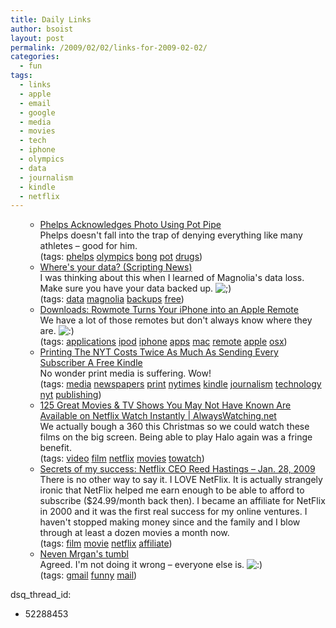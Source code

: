 ```yaml
---
title: Daily Links
author: bsoist
layout: post
permalink: /2009/02/02/links-for-2009-02-02/
categories:
  - fun
tags:
  - links
  - apple
  - email
  - google
  - media
  - movies
  - tech
  - iphone
  - olympics
  - data
  - journalism
  - kindle
  - netflix
---
```

<ul class=\"delicious\"> 

  * <div class=\"delicious-link\"><a href=\"http://www.fanhouse.com/news/main/phelps-acknowledges-photo-using-pot-pipe/324791\">Phelps Acknowledges Photo Using Pot Pipe</a></div> <div class=\"delicious-extended\">Phelps doesn't fall into the trap of denying everything like many athletes &#8211; good for him.</div> <div class=\"delicious-tags\">(tags: <a href=\"http://delicious.com/bsoist/phelps\">phelps</a> <a href=\"http://delicious.com/bsoist/olympics\">olympics</a> <a href=\"http://delicious.com/bsoist/bong\">bong</a> <a href=\"http://delicious.com/bsoist/pot\">pot</a> <a href=\"http://delicious.com/bsoist/drugs\">drugs</a>)</div> 
  * <div class=\"delicious-link\"><a href=\"http://www.scripting.com/stories/2009/02/01/wheresYourData.html\">Where's your data? (Scripting News)</a></div> <div class=\"delicious-extended\">I was thinking about this when I learned of Magnolia's data loss. Make sure you have your data backed up. <img src='http://archive.whsjr.soistmann.com/oped/wp-includes/images/smilies/icon_wink.gif' alt=';)' class='wp-smiley' /> </div> <div class=\"delicious-tags\">(tags: <a href=\"http://delicious.com/bsoist/data\">data</a> <a href=\"http://delicious.com/bsoist/magnolia\">magnolia</a> <a href=\"http://delicious.com/bsoist/backups\">backups</a> <a href=\"http://delicious.com/bsoist/free\">free</a>)</div> 
  * <div class=\"delicious-link\"><a href=\"http://lifehacker.com/5142839/rowmote-turns-your-iphone-into-an-apple-remote\">Downloads: Rowmote Turns Your iPhone into an Apple Remote</a></div> <div class=\"delicious-extended\">We have a lot of those remotes but don't always know where they are. <img src='http://archive.whsjr.soistmann.com/oped/wp-includes/images/smilies/icon_smile.gif' alt=':)' class='wp-smiley' /> </div> <div class=\"delicious-tags\">(tags: <a href=\"http://delicious.com/bsoist/applications\">applications</a> <a href=\"http://delicious.com/bsoist/ipod\">ipod</a> <a href=\"http://delicious.com/bsoist/iphone\">iphone</a> <a href=\"http://delicious.com/bsoist/apps\">apps</a> <a href=\"http://delicious.com/bsoist/mac\">mac</a> <a href=\"http://delicious.com/bsoist/remote\">remote</a> <a href=\"http://delicious.com/bsoist/apple\">apple</a> <a href=\"http://delicious.com/bsoist/osx\">osx</a>)</div> 
  * <div class=\"delicious-link\"><a href=\"http://www.alleyinsider.com/2009/1/printing-the-nyt-costs-twice-as-much-as-sending-every-subscriber-a-free-kindle\">Printing The NYT Costs Twice As Much As Sending Every Subscriber A Free Kindle</a></div> <div class=\"delicious-extended\">No wonder print media is suffering. Wow!</div> <div class=\"delicious-tags\">(tags: <a href=\"http://delicious.com/bsoist/media\">media</a> <a href=\"http://delicious.com/bsoist/newspapers\">newspapers</a> <a href=\"http://delicious.com/bsoist/print\">print</a> <a href=\"http://delicious.com/bsoist/nytimes\">nytimes</a> <a href=\"http://delicious.com/bsoist/kindle\">kindle</a> <a href=\"http://delicious.com/bsoist/journalism\">journalism</a> <a href=\"http://delicious.com/bsoist/technology\">technology</a> <a href=\"http://delicious.com/bsoist/nyt\">nyt</a> <a href=\"http://delicious.com/bsoist/publishing\">publishing</a>)</div> 
  * <div class=\"delicious-link\"><a href=\"http://www.alwayswatching.net/features/125-great-movies-tv-shows-netflix-watch-instantly\">125 Great Movies & TV Shows You May Not Have Known Are Available on Netflix Watch Instantly | AlwaysWatching.net</a></div> <div class=\"delicious-extended\">We actually bough a 360 this Christmas so we could watch these films on the big screen. Being able to play Halo again was a fringe benefit.</div> <div class=\"delicious-tags\">(tags: <a href=\"http://delicious.com/bsoist/video\">video</a> <a href=\"http://delicious.com/bsoist/film\">film</a> <a href=\"http://delicious.com/bsoist/netflix\">netflix</a> <a href=\"http://delicious.com/bsoist/movies\">movies</a> <a href=\"http://delicious.com/bsoist/towatch\">towatch</a>)</div> 
  * <div class=\"delicious-link\"><a href=\"http://money.cnn.com/2009/01/27/news/newsmakers/hastings_netflix.fortune/index.htm?postversion=2009012806\">Secrets of my success: Netflix CEO Reed Hastings &#8211; Jan. 28, 2009</a></div> <div class=\"delicious-extended\">There is no other way to say it. I LOVE NetFlix. It is actually strangely ironic that NetFlix helped me earn enough to be able to afford to subscribe ($24.99/month back then). I became an affiliate for NetFlix in 2000 and it was the first real success for my online ventures. I haven't stopped making money since and the family and I blow through at least a dozen movies a month now.</div> <div class=\"delicious-tags\">(tags: <a href=\"http://delicious.com/bsoist/film\">film</a> <a href=\"http://delicious.com/bsoist/movie\">movie</a> <a href=\"http://delicious.com/bsoist/netflix\">netflix</a> <a href=\"http://delicious.com/bsoist/affiliate\">affiliate</a>)</div> 
  * <div class=\"delicious-link\"><a href=\"http://mrgan.tumblr.com/post/74439546/among-the-stupidest-tech-articles-ive-ever-read\">Neven Mrgan's tumbl</a></div> <div class=\"delicious-extended\">Agreed. I'm not doing it wrong &#8211; everyone else is. <img src='http://archive.whsjr.soistmann.com/oped/wp-includes/images/smilies/icon_smile.gif' alt=':)' class='wp-smiley' /> </div> <div class=\"delicious-tags\">(tags: <a href=\"http://delicious.com/bsoist/gmail\">gmail</a> <a href=\"http://delicious.com/bsoist/funny\">funny</a> <a href=\"http://delicious.com/bsoist/mail\">mail</a>)</div> </ul>
dsq_thread_id:
  - 52288453